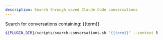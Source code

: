 ```yaml
---
description: Search through saved Claude Code conversations
---
```


Search for conversations containing: {{term}}

```bash
${PLUGIN_DIR}/scripts/search-conversations.sh "{{term}}" --context 5
```
